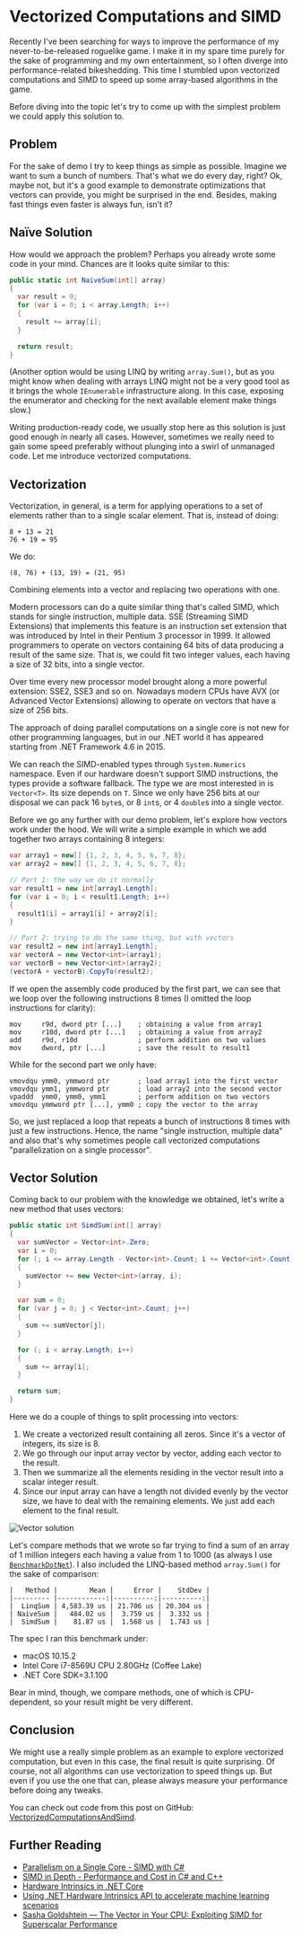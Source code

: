 # Vectorized Computations and SIMD

Recently I've been searching for ways to improve the performance of my never-to-be-released roguelike game. I make it in my spare time purely for the sake of programming and my own entertainment, so I often diverge into performance-related bikeshedding. This time I stumbled upon vectorized computations and SIMD to speed up some array-based algorithms in the game.

Before diving into the topic let's try to come up with the simplest problem we could apply this solution to.

## Problem

For the sake of demo I try to keep things as simple as possible. Imagine we want to sum a bunch of numbers. That's what we do every day, right? Ok, maybe not, but it's a good example to demonstrate optimizations that vectors can provide, you might be surprised in the end. Besides, making fast things even faster is always fun, isn’t it?

## Naïve Solution

How would we approach the problem? Perhaps you already wrote some code in your mind. Chances are it looks quite similar to this:
```csharp
public static int NaiveSum(int[] array)
{
  var result = 0;
  for (var i = 0; i < array.Length; i++)
  {
    result += array[i];
  }

  return result;
}
```
(Another option would be using LINQ by writing `array.Sum()`, but as you might know when dealing with arrays LINQ might not be a very good tool as it brings the whole `IEnumerable` infrastructure along. In this case, exposing the enumerator and checking for the next available element make things slow.)

Writing production-ready code, we usually stop here as this solution is just good enough in nearly all cases. However, sometimes we really need to gain some speed preferably without plunging into a swirl of unmanaged code. Let me introduce vectorized computations.

## Vectorization

Vectorization, in general, is a term for applying operations to a set of elements rather than to a single scalar element. That is, instead of doing:
```
8 + 13 = 21
76 + 19 = 95
```
We do:
```
(8, 76) + (13, 19) = (21, 95)
```
Combining elements into a vector and replacing two operations with one.

Modern processors can do a quite similar thing that's called SIMD, which stands for single instruction, multiple data. SSE (Streaming SIMD Extensions) that implements this feature is an instruction set extension that was introduced by Intel in their Pentium 3 processor in 1999. It allowed programmers to operate on vectors containing 64 bits of data producing a result of the same size. That is, we could fit two integer values, each having a size of 32 bits, into a single vector.

Over time every new processor model brought along a more powerful extension: SSE2, SSE3 and so on. Nowadays modern CPUs have AVX (or Advanced Vector Extensions) allowing to operate on vectors that have a size of 256 bits.

The approach of doing parallel computations on a single core is not new for other programming languages, but in our .NET world it has appeared starting from .NET Framework 4.6 in 2015.

We can reach the SIMD-enabled types through `System.Numerics` namespace. Even if our hardware doesn't support SIMD instructions, the types provide a software fallback. The type we are most interested in is `Vector<T>`. Its size depends on `T`. Since we only have 256 bits at our disposal we can pack 16 `byte`s, or 8 `int`s, or 4 `double`s into a single vector.

Before we go any further with our demo problem, let's explore how vectors work under the hood. We will write a simple example in which we add together two arrays containing 8 integers:
```csharp
var array1 = new[] {1, 2, 3, 4, 5, 6, 7, 8};
var array2 = new[] {1, 2, 3, 4, 5, 6, 7, 8};

// Part 1: the way we do it normally
var result1 = new int[array1.Length];
for (var i = 0; i < result1.Length; i++)
{
  result1[i] = array1[i] + array2[i];
}

// Part 2: trying to do the same thing, but with vectors
var result2 = new int[array1.Length];
var vectorA = new Vector<int>(array1);
var vectorB = new Vector<int>(array2);
(vectorA + vectorB).CopyTo(result2);
```
If we open the assembly code produced by the first part, we can see that we loop over the following instructions 8 times (I omitted the loop instructions for clarity):
```assembly
mov     r9d, dword ptr [...]    ; obtaining a value from array1
mov     r10d, dword ptr [...]   ; obtaining a value from array2
add     r9d, r10d               ; perform addition on two values
mov     dword, ptr [...]        ; save the result to result1
```
While for the second part we only have:
```assembly
vmovdqu ymm0, ymmword ptr       ; load array1 into the first vector
vmovdqu ymm1, ymmword ptr       ; load array2 into the second vector
vpaddd  ymm0, ymm0, ymm1        ; perform addition on two vectors
vmovdqu ymmword ptr [...], ymm0 ; copy the vector to the array
```
So, we just replaced a loop that repeats a bunch of instructions 8 times with just a few instructions. Hence, the name "single instruction, multiple data" and also that's why sometimes people call vectorized computations "parallelization on a single processor".

## Vector Solution

Coming back to our problem with the knowledge we obtained, let's write a new method that uses vectors:
```csharp
public static int SimdSum(int[] array)
{
  var sumVector = Vector<int>.Zero;
  var i = 0;
  for (; i <= array.Length - Vector<int>.Count; i += Vector<int>.Count)
  {
    sumVector += new Vector<int>(array, i);
  }

  var sum = 0;
  for (var j = 0; j < Vector<int>.Count; j++)
  {
    sum += sumVector[j];
  }

  for (; i < array.Length; i++)
  {
    sum += array[i];
  }

  return sum;
}
```
Here we do a couple of things to split processing into vectors:
1. We create a vectorized result containing all zeros. Since it's a vector of integers, its size is 8.
2. We go through our input array vector by vector, adding each vector to the result.
3. Then we summarize all the elements residing in the vector result into a scalar integer result.
4. Since our input array can have a length not divided evenly by the vector size, we have to deal with the remaining elements. We just add each element to the final result.

![Vector solution](/images/vectorized-computations-and-simd-vector-solution.jpg)

Let's compare methods that we wrote so far trying to find a sum of an array of 1 million integers each having a value from 1 to 1000 (as always I use [`BenchmarkDotNet`](https://github.com/dotnet/BenchmarkDotNet)). I also included the LINQ-based method `array.Sum()` for the sake of comparison:
```
|   Method |        Mean |     Error |    StdDev |
|--------- |------------:|----------:|----------:|
|  LinqSum | 4,583.39 us | 21.706 us | 20.304 us |
| NaiveSum |   484.02 us |  3.759 us |  3.332 us |
|  SimdSum |    81.87 us |  1.568 us |  1.743 us |
```
The spec I ran this benchmark under:
- macOS 10.15.2
- Intel Core i7-8569U CPU 2.80GHz (Coffee Lake)
- .NET Core SDK=3.1.100

Bear in mind, though, we compare methods, one of which is CPU-dependent, so your result might be very different.

## Conclusion

We might use a really simple problem as an example to explore vectorized computation, but even in this case, the final result is quite surprising. Of course, not all algorithms can use vectorization to speed things up. But even if you use the one that can, please always measure your performance before doing any tweaks.

You can check out code from this post on GitHub: [VectorizedComputationsAndSimd](https://github.com/timiskhakov/VectorizedComputationsAndSimd).

## Further Reading

- [Parallelism on a Single Core - SIMD with C#](https://instil.co/2016/03/21/parallelism-on-a-single-core-simd-with-c/)
- [SIMD in Depth - Performance and Cost in C# and C++](https://instil.co/2016/04/07/simd-performance-with-csharp-and-cpp/)
- [Hardware Intrinsics in .NET Core](https://devblogs.microsoft.com/dotnet/hardware-intrinsics-in-net-core/)
- [Using .NET Hardware Intrinsics API to accelerate machine learning scenarios](https://devblogs.microsoft.com/dotnet/using-net-hardware-intrinsics-api-to-accelerate-machine-learning-scenarios/)
- [Sasha Goldshtein — The Vector in Your CPU: Exploiting SIMD for Superscalar Performance](https://www.youtube.com/watch?v=WeJ8b3WRSmM)
